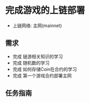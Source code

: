 #  完成游戏的上链部署
- 上链网络: 主网(mainnet)

## 需求
- 完成 链游相关知识的学习
- 完成 随机数的学习
- 完成 如何存储Coin在合约的学习
- 完成 第一个游戏合约部署主网

## 任务指南